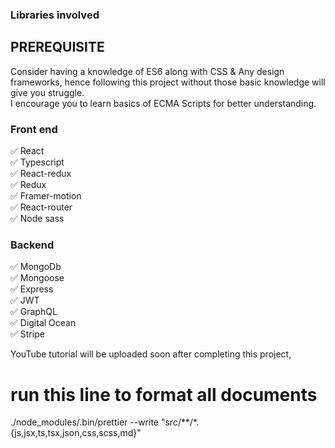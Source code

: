 ### Libraries involved

<h2> PREREQUISITE </h2>
<p>
Consider having a knowledge of ES6 along with CSS & Any design frameworks,
hence following this project without those basic knowledge will give you struggle.
<br/>
I encourage you to learn basics of ECMA Scripts for better understanding.
</p>

<h3> Front end </h3>
     ✅ React 
<br/>✅ Typescript
<br/>✅ React-redux
<br/>✅ Redux
<br/>✅ Framer-motion
<br/>✅ React-router
<br/>✅ Node sass


<h3> Backend </h3>
     ✅ MongoDb 
<br/>✅ Mongoose
<br/>✅ Express
<br/>✅ JWT
<br/>✅ GraphQL
<br/>✅ Digital Ocean
<br/>✅ Stripe

<p>
  YouTube tutorial will be uploaded soon after completing this project,

</p>

<h1>run this line to format all documents</h1>
./node_modules/.bin/prettier --write "src/**/*.{js,jsx,ts,tsx,json,css,scss,md}"